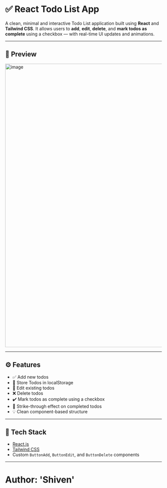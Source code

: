 # ✅ React Todo List App

A clean, minimal and interactive Todo List application built using **React** and **Tailwind CSS**. It allows users to **add**, **edit**, **delete**, and **mark todos as complete** using a checkbox — with real-time UI updates and animations.

---

## 📸 Preview

<img width="1278" height="909" alt="image" src="https://github.com/user-attachments/assets/6217de42-1c0f-4894-8968-dd8c22932e5d" />



---

## ⚙️ Features

- ✅ Add new todos
- 📁 Store Todos in localStorage
- 📝 Edit existing todos
- ❌ Delete todos
- ✔️ Mark todos as complete using a checkbox
- 🔄 Strike-through effect on completed todos
- 💡 Clean component-based structure

---

## 🚀 Tech Stack

- [React.js](https://reactjs.org/)
- [Tailwind CSS](https://tailwindcss.com/)
- Custom `ButtonAdd`, `ButtonEdit`, and `ButtonDelete` components

---

# Author: 'Shiven'

